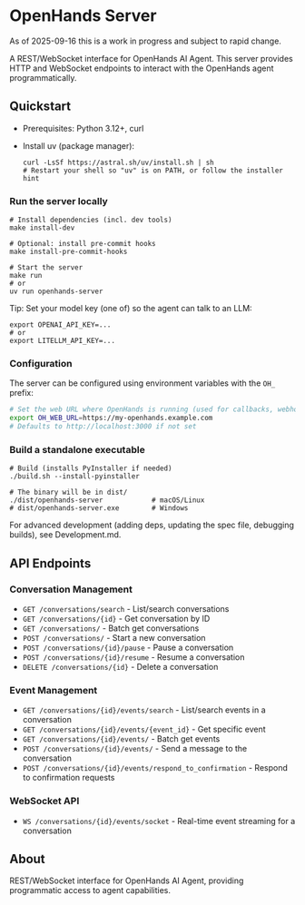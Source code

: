 # OpenHands Server

As of 2025-09-16 this is a work in progress and subject to rapid change.

A REST/WebSocket interface for OpenHands AI Agent. This server provides HTTP and WebSocket endpoints to interact with the OpenHands agent programmatically.

## Quickstart

- Prerequisites: Python 3.12+, curl
- Install uv (package manager):

  ```
  curl -LsSf https://astral.sh/uv/install.sh | sh
  # Restart your shell so "uv" is on PATH, or follow the installer hint
  ```

### Run the server locally

```
# Install dependencies (incl. dev tools)
make install-dev

# Optional: install pre-commit hooks
make install-pre-commit-hooks

# Start the server
make run
# or
uv run openhands-server
```

Tip: Set your model key (one of) so the agent can talk to an LLM:

```
export OPENAI_API_KEY=...
# or
export LITELLM_API_KEY=...
```

### Configuration

The server can be configured using environment variables with the `OH_` prefix:

```bash
# Set the web URL where OpenHands is running (used for callbacks, webhooks, etc.)
export OH_WEB_URL=https://my-openhands.example.com
# Defaults to http://localhost:3000 if not set
```

### Build a standalone executable

```
# Build (installs PyInstaller if needed)
./build.sh --install-pyinstaller

# The binary will be in dist/
./dist/openhands-server            # macOS/Linux
# dist/openhands-server.exe        # Windows
```

For advanced development (adding deps, updating the spec file, debugging builds), see Development.md.

## API Endpoints

### Conversation Management
- `GET /conversations/search` - List/search conversations
- `GET /conversations/{id}` - Get conversation by ID
- `GET /conversations/` - Batch get conversations
- `POST /conversations/` - Start a new conversation
- `POST /conversations/{id}/pause` - Pause a conversation
- `POST /conversations/{id}/resume` - Resume a conversation
- `DELETE /conversations/{id}` - Delete a conversation

### Event Management
- `GET /conversations/{id}/events/search` - List/search events in a conversation
- `GET /conversations/{id}/events/{event_id}` - Get specific event
- `GET /conversations/{id}/events/` - Batch get events
- `POST /conversations/{id}/events/` - Send a message to the conversation
- `POST /conversations/{id}/events/respond_to_confirmation` - Respond to confirmation requests

### WebSocket API
- `WS /conversations/{id}/events/socket` - Real-time event streaming for a conversation

## About

REST/WebSocket interface for OpenHands AI Agent, providing programmatic access to agent capabilities.